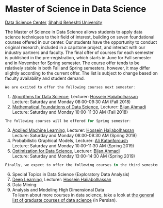 # Master of Science in Data Science 
[Data Science Center](http://ds.sbu.ac.ir), [Shahid Beheshti University](http://www.sbu.ac.ir/) <br> 

The Master of Science in Data Science allows students to apply data science techniques to their field of interest, building on seven foundational courses offered in our center. Our students have the opportunity to conduct original research, included in a capstone project, and interact with our industry partners and faculty. The final offer of courses for each semester is published in the pre-registration, which starts in June for Fall semester and in November for Spring semester. The course offer tends to be relatively stable in both Fall and Spring semesters, however, it may differ slightly according to the current offer. The list is subject to change based on faculty availability and student demand.

```javascript
We are excited to offer the following courses next semester:
```
1. [Algorithms for Data Science](https://hhaji.github.io/Algorithms-For-Data-Science/), Lecturer: [Hossein Hajiabolhassan](http://facultymembers.sbu.ac.ir/hhaji/)<br>
Lecture: Saturday and Monday 08:00-09:30 AM (Fall 2018) <br>
2. [Mathematical Foundations of Data Science](https://github.com/kakavandi/Mathematical-Foundations-of-Data-Science), Lecturer: [Bijan Ahmadi](http://facultymembers.sbu.ac.ir/bijanahmadi/)<br>
Lecture: Saturday and Monday 10:00-11:30 AM (Fall 2018) <br>
```javascript
The following courses will be offered for Spring semester:
```
3. [Applied Machine Learning](https://hhaji.github.io/Applied-Machine-Learning/), Lecturer: [Hossein Hajiabolhassan](http://facultymembers.sbu.ac.ir/hhaji/) <br>
Lecture: Saturday and Monday 08:00-09:30 AM (Spring 2019) <br>
4. Probabilistic Graphical Models, Lecturer: [Ali Katanforoush](http://facultymembers.sbu.ac.ir/katanforoush/) <br>
Lecture: Saturday and Monday 10:00-11:30 AM (Spring 2019) <br>
5. [Optimization for Data Science](https://github.com/kakavandi/Optimization-For-Data-Science), Lecturer: [Bijan Ahmadi](http://facultymembers.sbu.ac.ir/bijanahmadi/) <br>
Lecture: Saturday and Monday 13:00-14:30 AM (Spring 2019) <br>
```javascript
Finally, we expect to offer the following courses in the third semester:
```
6. Special Topics in Data Science (Exploratory Data Analysis)
7. [Deep Learning](https://hhaji.github.io/Deep-Learning/), Lecturer: [Hossein Hajiabolhassan](http://facultymembers.sbu.ac.ir/hhaji/) <br>
8. Data Mining
9. Analysis and Modeling High Dimensional Data <br>
To learn about more courses in data science, take a look at [the general list of graduate courses of data science](http://ds.sbu.ac.ir/wp-content/uploads/2018/06/DataScience.pdf) (in Persian).
